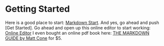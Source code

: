 # Getting Started
Here is a good place to start:  [Markdown Start](https://www.markdownguide.org/). And yes, go ahead and push [Get Started]. Go ahead and open up this online editor to start working:  [Online Editor](https://www.markdownguide.org/tools/dillinger/)  I even bought an online pdf book here:  [THE MARKDOWN GUIDE by Matt Cone](https://www.markdownguide.org/book/) for $5.







